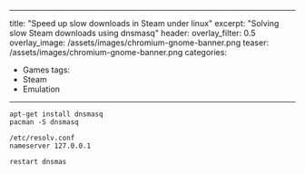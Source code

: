 
---
title: "Speed up slow downloads in Steam under linux"
excerpt: "Solving slow Steam downloads using dnsmasq"
header:
    overlay_filter: 0.5
    overlay_image: /assets/images/chromium-gnome-banner.png
    teaser: /assets/images/chromium-gnome-banner.png
categories:
   - Games
tags:
   - Steam
   - Emulation
---



```
apt-get install dnsmasq
pacman -S dnsmasq

/etc/resolv.conf
nameserver 127.0.0.1

restart dnsmas
```
